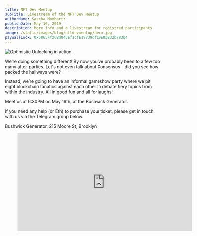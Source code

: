 ```yaml
---
title: NFT Dev Meetup
subTitle: Livestream of the NFT Dev Meetup
authorName: Sascha Mombartz
publishDate: May 16, 2019
description: More info and a livestream for registred participants.
image: /static/images/blog/nftdevmeetup/hero.jpg
paywallLock: 0x5865Ff2CBd045Ef1cfE19739df19E83B32b783b4
---
```

![Optimistic Unlocking in action.](/static/images/blog/nftdevmeetup/hero.jpg)

We’re doing something different! By now you’ve probably been to a few too many after-parties. Let's not even talk about Consensus - did you see how packed the hallways were?

Instead, we’re going to have an informal gameshow party where we pit eight blockchain fanatics against each other to debate fiery topics from within the industry. All in good fun and all for laughs!

Meet us at 6:30PM on May 16th, at the Bushwick Generator.

If you need any help (or Eth) to purchase your ticket, please get in touch with us via the Telegram group below.

Bushwick Generator, 215 Moore St, Brooklyn


<figure class="video_container">
<iframe width="560" height="315" src="https://www.youtube.com/embed/FQiBpMVHzPM" frameborder="0" allow="accelerometer; autoplay; encrypted-media; gyroscope; picture-in-picture" allowfullscreen></iframe>
</figure>
